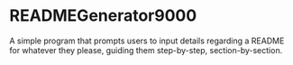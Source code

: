 # READMEGenerator9000
A simple program that prompts users to input details regarding a README for whatever they please, guiding them step-by-step, section-by-section.
